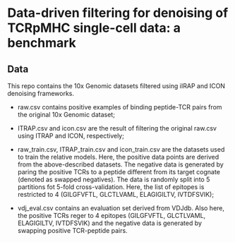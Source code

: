 # Data-driven filtering for denoising of TCRpMHC single-cell data: a benchmark

## Data

This repo contains the 10x Genomic datasets filtered using iIRAP and ICON denoising frameworks.

- raw.csv contains positive examples of binding peptide-TCR pairs from the original 10x Genomic dataset;

- ITRAP.csv and icon.csv are the result of filtering the original raw.csv using ITRAP and ICON, respectively;

- raw_train.csv, ITRAP_train.csv and icon_train.csv are the datasets used to train the relative models. Here, the positive data points are derived from the above-described datasets. The negative data is generated by paring the positive TCRs to a peptide different from its target cognate (denoted as swapped negatives). The data is randomly split into 5 partitions fot 5-fold cross-validation. Here, the list of epitopes is restricted to 4 (GILGFVFTL, 	GLCTLVAML, ELAGIGILTV, IVTDFSVIK); 

- vdj_eval.csv contains an evaluation set derived from VDJdb. Also here, the positive TCRs reger to 4 epitopes (GILGFVFTL, 	GLCTLVAML, ELAGIGILTV, IVTDFSVIK) and the negative data is generated by swapping positive TCR-peptide pairs.
